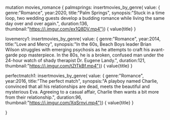 mutation movies_romance {
  palmsprings: insertmovies_by_genre(
    value: { 
      genre:"Romance", 
      year:2020,
      title:"Palm Springs",
      synopsis:"Stuck in a time loop, two wedding guests develop a budding romance while living the same day over and over again.",
      duration:136,
      thumbnail:"https://i.imgur.com/ex1Q8DV.mp4"}) {
    value{title}
  }

lovemercy1: insertmovies_by_genre(
    value: { 
      genre:"Romance", 
      year:2014,
      title:"Love and Mercy",
      synopsis:"In the 60s, Beach Boys leader Brian Wilson struggles with emerging psychosis as he attempts to craft his avant-garde pop masterpiece. In the 80s, he is a broken, confused man under the 24-hour watch of shady therapist Dr. Eugene Landy.",
      duration:121,
      thumbnail:"https://i.imgur.com/tZtTkBf.mp4"}) {
    value{title}
  }

perfectmatch1: insertmovies_by_genre(
    value: { 
      genre:"Romance", 
      year:2016,
      title:"The perfect match",
      synopsis:"A playboy named Charlie, convinced that all his relationships are dead, meets the beautiful and mysterious Eva. Agreeing to a casual affair, Charlie then wants a bit more from their relationship.",
      duration:96,
      thumbnail:"https://i.imgur.com/XqSrnvi.mp4"}) {
    value{title}
  }
  
}